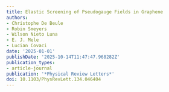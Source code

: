 ```yaml
---
title: Elastic Screening of Pseudogauge Fields in Graphene
authors:
- Christophe De Beule
- Robin Smeyers
- Wilson Nieto Luna
- E. J. Mele
- Lucian Covaci
date: '2025-01-01'
publishDate: '2025-10-14T11:47:47.968282Z'
publication_types:
- article-journal
publication: '*Physical Review Letters*'
doi: 10.1103/PhysRevLett.134.046404
---
```

